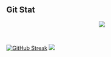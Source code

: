 ## Git Stat 

<p align="center">
  <img src="http://github-profile-summary-cards.vercel.app/api/cards/profile-details?username=Huni0819&theme=radical">
</p>

<br>

[![GitHub Streak](https://github-readme-streak-stats.herokuapp.com?user=Huni0819&theme=radical&date_format=%5BY.%5Dn.j&card_width=330&hide_total_contributions=true)](https://github.com/Huni0819)
[![](https://github-readme-stats.vercel.app/api?username=Huni0819&theme=radical&show_icons=true&)](https://github.com/Huni0819)

 </br>
